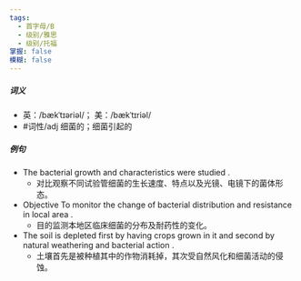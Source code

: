 ```yaml
---
tags:
  - 首字母/B
  - 级别/雅思
  - 级别/托福
掌握: false
模糊: false
---
```

##### 词义
- 英：/bækˈtɪəriəl/； 美：/bækˈtɪriəl/
- #词性/adj  细菌的；细菌引起的
##### 例句
- The bacterial growth and characteristics were studied .
	- 对比观察不同试验管细菌的生长速度、特点以及光镜、电镜下的菌体形态。
- Objective To monitor the change of bacterial distribution and resistance in local area .
	- 目的监测本地区临床细菌的分布及耐药性的变化。
- The soil is depleted first by having crops grown in it and second by natural weathering and bacterial action .
	- 土壤首先是被种植其中的作物消耗掉，其次受自然风化和细菌活动的侵蚀。
